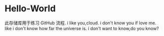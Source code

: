 # Hello-World
此存储库用于练习 GitHub 流程.
i like you,cloud.
i don't know you if love me.
like i don't know how far the universe is.
i don't want to know,do you know?
